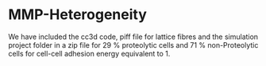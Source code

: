 # MMP-Heterogeneity
We have included the cc3d code, piff file for lattice fibres and the simulation project folder in a zip file for 29 % proteolytic cells and 71 % non-Proteolytic cells for cell-cell adhesion energy equivalent to 1.
